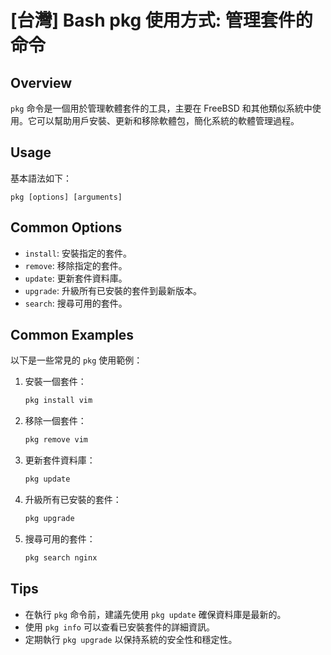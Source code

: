 # [台灣] Bash pkg 使用方式: 管理套件的命令

## Overview
`pkg` 命令是一個用於管理軟體套件的工具，主要在 FreeBSD 和其他類似系統中使用。它可以幫助用戶安裝、更新和移除軟體包，簡化系統的軟體管理過程。

## Usage
基本語法如下：
```
pkg [options] [arguments]
```

## Common Options
- `install`: 安裝指定的套件。
- `remove`: 移除指定的套件。
- `update`: 更新套件資料庫。
- `upgrade`: 升級所有已安裝的套件到最新版本。
- `search`: 搜尋可用的套件。

## Common Examples
以下是一些常見的 `pkg` 使用範例：

1. 安裝一個套件：
   ```bash
   pkg install vim
   ```

2. 移除一個套件：
   ```bash
   pkg remove vim
   ```

3. 更新套件資料庫：
   ```bash
   pkg update
   ```

4. 升級所有已安裝的套件：
   ```bash
   pkg upgrade
   ```

5. 搜尋可用的套件：
   ```bash
   pkg search nginx
   ```

## Tips
- 在執行 `pkg` 命令前，建議先使用 `pkg update` 確保資料庫是最新的。
- 使用 `pkg info` 可以查看已安裝套件的詳細資訊。
- 定期執行 `pkg upgrade` 以保持系統的安全性和穩定性。